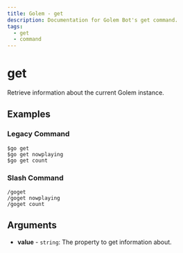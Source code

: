 ```yaml
---
title: Golem - get
description: Documentation for Golem Bot's get command.
tags:
  - get
  - command
---
```


# get 

Retrieve information about the current Golem instance.

## Examples

### Legacy Command

```
$go get
$go get nowplaying
$go get count
```

### Slash Command

```
/goget
/goget nowplaying
/goget count
```

## Arguments
- **value** - `string`: The property to get information about.





